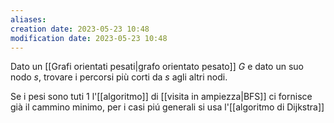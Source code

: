 ```yaml
---
aliases: 
creation date: 2023-05-23 10:48
modification date: 2023-05-23 10:48
---
```


Dato un [[Grafi orientati pesati|grafo orientato pesato]] $G$ e dato un suo nodo $s$, trovare i percorsi più corti da $s$ agli altri nodi.

Se i pesi sono tuti 1 l'[[algoritmo]] di [[visita in ampiezza|BFS]] ci fornisce già il cammino minimo, per i casi piú generali si usa l'[[algoritmo di Dijkstra]] 
